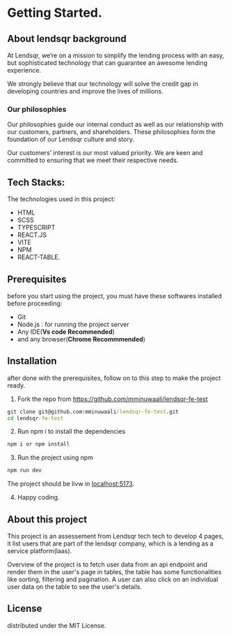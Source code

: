 # Getting Started.

## About lendsqr background
At Lendsqr, we’re on a mission to simplify the lending process with an easy, but sophisticated technology that can guarantee an awesome lending experience.

We strongly believe that our technology will solve the credit gap in developing countries and improve the lives of millions.

### Our philosophies

Our philosophies guide our internal conduct as well as our relationship with our customers, partners, and shareholders. These philosophies form the foundation of our Lendsqr culture and story.

Our customers’ interest is our most valued priority. We are keen and committed to ensuring that we meet their respective needs.

## Tech Stacks:

The technologies used in this project:

- HTML
- SCSS
- TYPESCRIPT
- REACT.JS
- VITE
- NPM
- REACT-TABLE.

## Prerequisites

before you start using the project, you must have these softwares installed before proceeding:

- Git
- Node.js : for running the project server
- Any IDE(**Vs code Recommended**)
- and any browser(**Chrome Recommmended**)

## Installation

after done with the prerequisites, follow on to this step to make the project ready.

1. Fork the repo from https://github.com/mminuwaali/lendsqr-fe-test


~~~ cmd
git clone git@github.com:mminuwaali/lendsqr-fe-test.git
cd lendsqr-fe-test
~~~

2. Run npm i to install the dependencies
~~~ cmd
npm i or npm install
~~~

3. Run the project using npm

~~~ cmd
npm run dev
~~~

The project should be livw in [localhost:5173](https://localhost:5173).

4. Happy coding.

## About this project
This project is an assessement from Lendsqr tech tech to develop 4 pages, it list users that are part of the lendsqr company, which is a lending as a service platform(laas).

Overview of the project is to fetch user data from an api endpoint and render them in the user's page in tables, the table has some functionalities like sorting, filtering and pagination.
A user can also click on an individual user data on the table to see the user's details.

## License

distributed under the MIT License.
